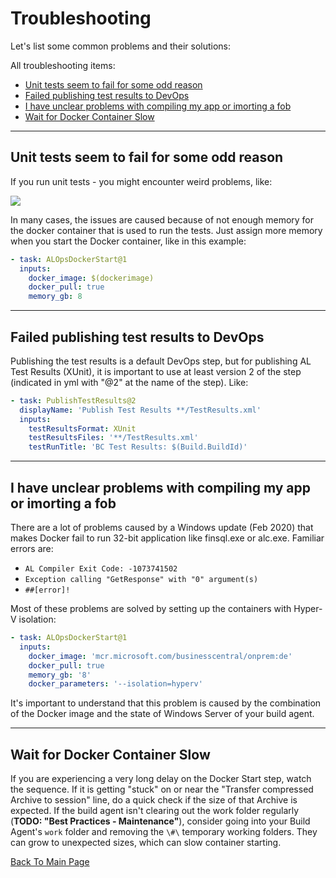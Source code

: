 # Troubleshooting
Let's list some common problems and their solutions:

All troubleshooting items:
- [Unit tests seem to fail for some odd reason](#Unit-tests-seem-to-fail-for-some-odd-reason)
- [Failed publishing test results to DevOps ](#Failed-publishing-test-results-to-DevOps)
- [I have unclear problems with compiling my app or imorting a fob](#I-have-unclear-problems-with-compiling-my-app-or-imorting-a-fob)
- [Wait for Docker Container Slow](#Wait-for-Docker-Container-Slow)

---

## Unit tests seem to fail for some odd reason
If you run unit tests - you might encounter weird problems, like:

<img src="Images\Troubleshooting1.png">

In many cases, the issues are caused because of not enough memory for the docker container that is used to run the tests.  Just assign more memory when you start the Docker container, like in this example:
```yaml
- task: ALOpsDockerStart@1
  inputs:
    docker_image: $(dockerimage)
    docker_pull: true
    memory_gb: 8
```

---

## Failed publishing test results to DevOps 
Publishing the test results is a default DevOps step, but for publishing AL Test Results (XUnit), it is important to use at least version 2 of the step (indicated in yml with "@2" at the name of the step).  Like:
```yaml
- task: PublishTestResults@2
  displayName: 'Publish Test Results **/TestResults.xml'
  inputs:
    testResultsFormat: XUnit
    testResultsFiles: '**/TestResults.xml'
    testRunTitle: 'BC Test Results: $(Build.BuildId)'
```

---

## I have unclear problems with compiling my app or imorting a fob
There are a lot of problems caused by a Windows update (Feb 2020) that makes Docker fail to run 32-bit application like finsql.exe or alc.exe.  Familiar errors are:
- `AL Compiler Exit Code: -1073741502`
- `Exception calling "GetResponse" with "0" argument(s)`
- `##[error]!`

Most of these problems are solved by setting up the containers with Hyper-V isolation:
```yaml
- task: ALOpsDockerStart@1
  inputs:
    docker_image: 'mcr.microsoft.com/businesscentral/onprem:de'
    docker_pull: true
    memory_gb: '8'
    docker_parameters: '--isolation=hyperv'
```
It's important to understand that this problem is caused by the combination of the Docker image and the state of Windows Server of your build agent.

---

## Wait for Docker Container Slow
If you are experiencing a very long delay on the Docker Start step, watch the sequence.  If it is getting "stuck" on or near the "Transfer compressed Archive to session" line, do a quick check if the size of that Archive is expected.  If the build agent isn't clearing out the work folder regularly (__TODO: "Best Practices - Maintenance"__), consider going into your Build Agent's ```work``` folder and removing the ```\#\``` temporary working folders.  They can grow to unexpected sizes, which can slow container starting.


[Back To Main Page](../README.md)